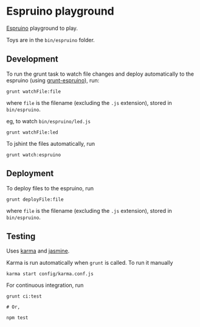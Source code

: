 # Espruino playground

[Espruino](http://www.espruino.com/) playground to play.

Toys are in the `bin/espruino` folder.

## Development

To run the grunt task to watch file changes and deploy automatically to the espruino (using [grunt-espruino](https://www.npmjs.org/package/grunt-espruino)), run:

    grunt watchFile:file

where `file` is the filename (excluding the `.js` extension), stored in `bin/espruino`.

eg, to watch `bin/espruino/led.js`

    grunt watchFile:led

To jshint the files automatically, run

    grunt watch:espruino

## Deployment

To deploy files to the espruino, run

    grunt deployFile:file

where `file` is the filename (excluding the `.js` extension), stored in `bin/espruino`.

## Testing

Uses [karma](http://karma-runner.github.io/) and [jasmine](http://pivotal.github.io/jasmine/).

Karma is run automatically when `grunt` is called. To run it manually

    karma start config/karma.conf.js

For continuous integration, run

    grunt ci:test

    # Or,

    npm test
